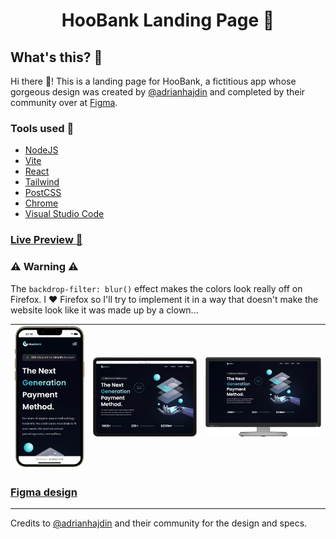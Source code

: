 <h1 align="center">HooBank Landing Page 🏦</h1>

## What's this? 🤔

Hi there 👋! This is a landing page for HooBank, a fictitious app whose gorgeous design was created by [@adrianhajdin](https://github.com/adrianhajdin) and completed by their community over at [Figma](https://www.figma.com/).

### Tools used 🧰

- [NodeJS](https://nodejs.org/)
- [Vite](https://vitejs.dev/)
- [React](https://reactjs.org/)
- [Tailwind](https://tailwindcss.com/)
- [PostCSS](https://postcss.org/)
- [Chrome](https://www.google.com/chrome/)
- [Visual Studio Code](https://code.visualstudio.com/)

### [Live Preview 🎨](https://rwxdan-hoobank-lp.netlify.app/)

### ⚠ Warning ⚠

The `backdrop-filter: blur()` effect makes the colors look really off on Firefox. I ❤ Firefox so I'll try to implement it in a way that doesn't make the website look like it was made up by a clown...

| ![](./public/screenshots/mobile_view.png) | ![](./public/screenshots/tablet_view.png) | ![](./public/screenshots/desktop_view.png) |
| ----------------------------------------- | ----------------------------------------- | ------------------------------------------ |

### [Figma design](https://www.figma.com/file/bUGIPys15E78w9bs1l4tgS/HooBank?node-id=310%3A485&t=x9rw6TaVJ0bWystQ-1)

---

Credits to [@adrianhajdin](https://github.com/adrianhajdin) and their community for the design and specs.
